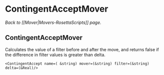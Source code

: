 # ContingentAcceptMover
*Back to [[Mover|Movers-RosettaScripts]] page.*
## ContingentAcceptMover

Calculates the value of a filter before and after the move, and returns false if the difference in filter values is greater than delta.

```
<ContingentAccept name=( &string) mover=(&string) filter=(&string) delta=(&Real)/>
```

